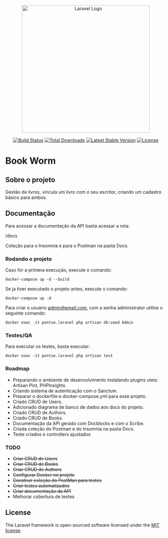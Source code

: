 <p align="center"><a href="https://laravel.com" target="_blank"><img src="https://raw.githubusercontent.com/laravel/art/master/logo-lockup/5%20SVG/2%20CMYK/1%20Full%20Color/laravel-logolockup-cmyk-red.svg" width="400" alt="Laravel Logo"></a></p>

<p align="center">
<a href="https://github.com/laravel/framework/actions"><img src="https://github.com/laravel/framework/workflows/tests/badge.svg" alt="Build Status"></a>
<a href="https://packagist.org/packages/laravel/framework"><img src="https://img.shields.io/packagist/dt/laravel/framework" alt="Total Downloads"></a>
<a href="https://packagist.org/packages/laravel/framework"><img src="https://img.shields.io/packagist/v/laravel/framework" alt="Latest Stable Version"></a>
<a href="https://packagist.org/packages/laravel/framework"><img src="https://img.shields.io/packagist/l/laravel/framework" alt="License"></a>
</p>

# Book Worm

## Sobre o projeto 
Gestão de livros, vincula um livro com o seu escritor, criando um cadastro básico para ambos.

## Documentação
Para acessar a documentação da API basta acessar a rota:

/docs

Coleção para o Insomnia e para o Postman na pasta Docs. 

### Rodando o projeto
Caso for a primera execução, execute o comando:
```shell
docker-compose up -d --build
```

Se ja tiver executado o projeto antes, execute o comando:
```shell
docker-compose up -d
```

Para criar o usuário admin@email.com, com a senha administrator utilize o seguinte comando:
```shell
docker exec -it pontue.laravel php artisan db:seed Admin
```

### Testes/QA
Para executar os testes, basta executar:
```shell
docker exec -it pontue.laravel php artisan test
```


### Roadmap
- Preparando o ambiente de desenvolvimento instalando plugins uteis:
  Artisan Pint, PHPInsights.
- Criando sistema de autenticação com o Sanctum.
- Preparar o dockerfile e docker-compose.yml para esse projeto.
- Criado CRUD de Users.
- Adicionado diagrama de banco de dados aos docs do projeto.
- Criado CRUD de Authors.
- Criado CRUD de Books.
- Documentação da API gerado com Docblocks e com o Scribe.
- Criada coleção do Postman e do Insomnia na pasta Docs.
- Teste criados e controllers ajustados

### TODO
- ~~Criar CRUD de Users~~
- ~~Criar CRUD de Books~~
- ~~Criar CRUD de Authors~~
- ~~Configurar Docker no projeto~~
- ~~Construir coleção do PostMan para testes~~
- ~~Criar testes automatizados~~
- ~~Criar documentação da API~~
- Melhorar cobertura de testes

## License

The Laravel framework is open-sourced software licensed under the [MIT license](https://opensource.org/licenses/MIT).
